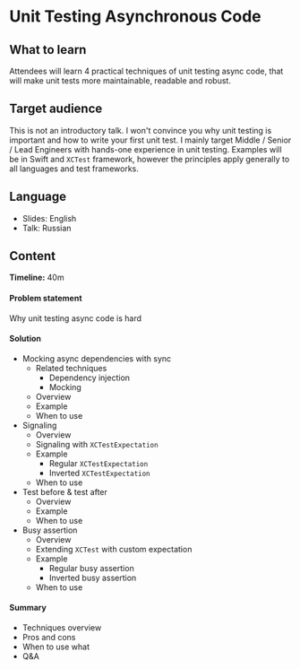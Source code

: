 # Unit Testing Asynchronous Code

## What to learn

Attendees will learn 4 practical techniques of unit testing async code, that will make unit tests more maintainable, readable and robust.

## Target audience

This is not an introductory talk. I won't convince you why unit testing is important and how to write your first unit test. I mainly target Middle / Senior / Lead Engineers with hands-one experience in unit testing. Examples will be in Swift and `XCTest` framework, however the principles apply generally to all languages and test frameworks.

## Language

- Slides: English
- Talk: Russian

## Content

**Timeline:** 40m

#### Problem statement

Why unit testing async code is hard

#### Solution 

- Mocking async dependencies with sync
  - Related techniques
    - Dependency injection
    - Mocking
  - Overview
  - Example
  - When to use
- Signaling
  - Overview
  - Signaling with `XCTestExpectation`
  - Example
    - Regular `XCTestExpectation`
    - Inverted `XCTestExpectation`
  - When to use
- Test before & test after
  - Overview
  - Example
  - When to use
- Busy assertion
  - Overview
  - Extending `XCTest` with custom expectation
  - Example
    - Regular busy assertion
    - Inverted busy assertion
  - When to use
 
 #### Summary
 
- Techniques overview
- Pros and cons
- When to use what
- Q&A
